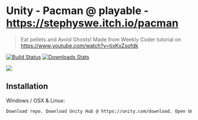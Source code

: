 # Unity - Pacman @ playable - https://stephyswe.itch.io/pacman
> Eat pellets and Avoid Ghosts! Made from Weekly Coder tutorial on https://www.youtube.com/watch?v=tjxKxZsofdk

[![Build Status][travis-image]][travis-url]
[![Downloads Stats][npm-downloads]][npm-url]

![](header.png)

## Installation

Windows / OSX & Linux:
```sh
Download repo. Download Unity Hub @ https://unity.com/download. Open Unity Hub - click 'Open' and select the github folder.
```

<!-- Markdown link & img dfn's -->
[npm-image]: https://img.shields.io/npm/v/datadog-metrics.svg?style=flat-square
[npm-url]: https://npmjs.org/package/datadog-metrics
[npm-downloads]: https://img.shields.io/npm/dm/datadog-metrics.svg?style=flat-square
[travis-image]: https://img.shields.io/travis/dbader/node-datadog-metrics/master.svg?style=flat-square
[travis-url]: https://travis-ci.org/dbader/node-datadog-metrics
[wiki]: https://github.com/yourname/yourproject/wiki
